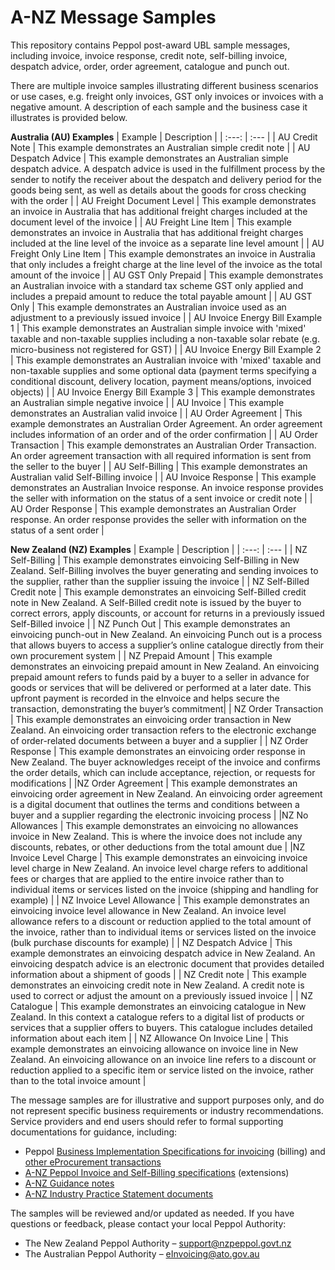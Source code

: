 # A-NZ Message Samples

This repository contains Peppol post-award UBL sample messages, including invoice, invoice response, credit note, self-billing invoice, despatch advice, order, order agreement, catalogue and punch out. 

There are multiple invoice samples illustrating different business scenarios or use cases, e.g. freight only invoices, GST only invoices or invoices with a negative amount. A description of each sample and the business case it illustrates is provided below. 

**Australia (AU) Examples**
| Example | Description    | 
| :---:   | :--- | 
| AU Credit Note | This example demonstrates an Australian simple credit note | 
| AU Despatch Advice | This example demonstrates an Australian simple despatch advice. A despatch advice is used in the fulfillment process by the sender to notify the receiver about the despatch and delivery period for the goods being sent, as well as details about the goods for cross checking with the order | 
| AU Freight Document Level | This example demonstrates an invoice in Australia that has additional freight charges included at the document level of the invoice | 
| AU Freight Line Item | This example demonstrates an invoice in Australia that has additional freight charges included at the line level of the invoice as a separate line level amount |
| AU Freight Only Line Item | This example demonstrates an invoice in Australia that only includes a freight charge at the line level of the invoice as the total amount of the invoice |
| AU GST Only Prepaid | This example demonstrates an Australian invoice with a standard tax scheme GST only applied and includes a prepaid amount to reduce the total payable amount |
| AU GST Only | This example demonstrates an Australian invoice used as an adjustment to a previously issued invoice |
| AU Invoice Energy Bill Example 1 | This example demonstrates an Australian simple invoice with 'mixed' taxable and non-taxable supplies including a non-taxable solar rebate (e.g. micro-business not registered for GST) |
| AU Invoice Energy Bill Example 2 | This example demonstrates an Australian invoice with 'mixed' taxable and non-taxable supplies and some optional data (payment terms specifying a conditional discount, delivery location, payment means/options, invoiced objects) |
| AU Invoice Energy Bill Example 3 |	This example demonstrates an Australian simple negative invoice |
| AU Invoice | This example demonstrates an Australian valid invoice | 
| AU Order Agreement |	This example demonstrates an Australian Order Agreement. An order agreement includes information of an order and of the order confirmation | 
| AU Order Transaction |	This example demonstrates an Australian Order Transaction. An order agreement transaction with all required information is sent from the seller to the buyer |
| AU Self-Billing |	This example demonstrates an Australian valid Self-Billing invoice |
| AU Invoice Response |	This example demonstrates an Australian Invoice response. An invoice response provides the seller with information on the status of a sent invoice or credit note |
| AU Order Response |	This example demonstrates an Australian Order response. An order response provides the seller with information on the status of a sent order |

**New Zealand (NZ) Examples**
| Example | Description    | 
| :---:   | :--- | 
| NZ Self-Billing |	This example demonstrates einvoicing Self-Billing in New Zealand. Self-Billing involves the buyer generating and sending invoices to the supplier, rather than the supplier issuing the invoice |
| NZ Self-Billed Credit note |	This example demonstrates an einvoicing Self-Billed credit note in New Zealand. A Self-Billed credit note is issued by the buyer to correct errors, apply discounts, or account for returns in a previously issued Self-Billed invoice |
| NZ Punch Out | This example demonstrates an einvoicing punch-out in New Zealand. An einvoicing Punch out is a process that allows buyers to access a supplier’s online catalogue directly from their own procurement system |
| NZ Prepaid Amount | This example demonstrates an einvoicing prepaid amount in New Zealand. An einvoicing prepaid amount refers to funds paid by a buyer to a seller in advance for goods or services that will be delivered or performed at a later date. This upfront payment is recorded in the eInvoice and helps secure the transaction, demonstrating the buyer’s commitment|
| NZ Order Transaction | This example demonstrates an einvoicing order transaction in New Zealand. An einvoicing order transaction refers to the electronic exchange of order-related documents between a buyer and a supplier |
| NZ Order Response | This example demonstrates an einvoicing order response in New Zealand. The buyer acknowledges receipt of the invoice and confirms the order details, which can include acceptance, rejection, or requests for modifications |
|NZ Order Agreement | This example demonstrates an einvoicing order agreement in New Zealand. An einvoicing order agreement is a digital document that outlines the terms and conditions between a buyer and a supplier regarding the electronic invoicing process |
|NZ No Allowances | This example demonstrates an einvoicing no allowances invoice in New Zealand. This is where the invoice does not include any discounts, rebates, or other deductions from the total amount due |
|NZ Invoice Level Charge | This example demonstrates an einvoicing invoice level charge in New Zealand. An invoice level charge refers to additional fees or charges that are applied to the entire invoice rather than to individual items or services listed on the invoice (shipping and handling for example) |
| NZ Invoice Level Allowance | This example demonstrates an einvoicing invoice level allowance in New Zealand. An invoice level allowance refers to a discount or reduction applied to the total amount of the invoice, rather than to individual items or services listed on the invoice (bulk purchase discounts for example) |
| NZ Despatch Advice |  This example demonstrates an einvoicing despatch advice in New Zealand. An einvoicing despatch advice is an electronic document that provides detailed information about a shipment of goods |
| NZ Credit note | This example demonstrates an einvoicing credit note in New Zealand. A credit note is used to correct or adjust the amount on a previously issued invoice |
| NZ Catalogue | This example demonstrates an einvoicing catalogue in New Zealand.  In this context a catalogue refers to a digital list of products or services that a supplier offers to buyers. This catalogue includes detailed information about each item |
| NZ Allowance On Invoice Line | This example demonstrates an einvoicing allowance on invoice line in New Zealand. An einvoicing allowance on an invoice line refers to a discount or reduction applied to a specific item or service listed on the invoice, rather than to the total invoice amount |

The message samples are for illustrative and support purposes only, and do not represent specific business requirements or industry recommendations. Service providers and end users should refer to formal supporting documentations for guidance, including:
* Peppol [Business Implementation Specifications for invoicing](https://docs.peppol.eu/poacc/billing/3.0/) (billing) and [other eProcurement transactions](https://docs.peppol.eu/poacc/upgrade-3/)
* [A-NZ Peppol Invoice and Self-Billing specifications](https://github.com/A-NZ-PEPPOL/A-NZ-PEPPOL-BIS-3.0/tree/master/Specifications) (extensions)
* [A-NZ Guidance notes](https://github.com/A-NZ-PEPPOL/Guidance-documents)
* [A-NZ Industry Practice Statement documents](https://github.com/A-NZ-PEPPOL/A-NZ-Industry-Practice-Statements) 

The samples will be reviewed and/or updated as needed. 
If you have questions or feedback, please contact your local Peppol Authority:
* The New Zealand Peppol Authority – [support@nzpeppol.govt.nz](mailto:support@nzpeppol.govt.nz)
* The Australian Peppol Authority – [eInvoicing@ato.gov.au](mailto:eInvoicing@ato.gov.au) 
